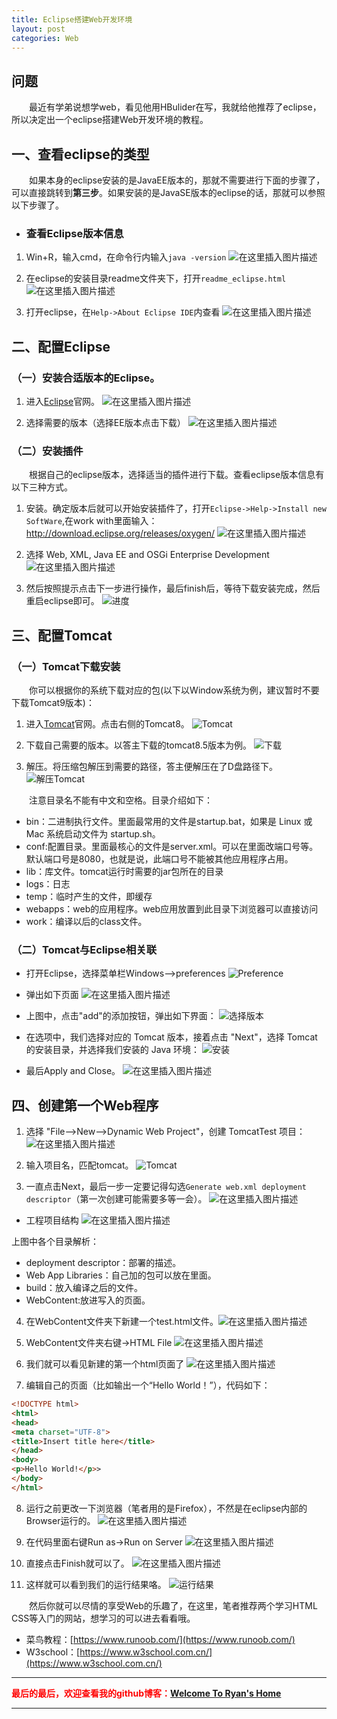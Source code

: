 ```yaml
---
title: Eclipse搭建Web开发环境
layout: post
categories: Web
---
```





## 问题
&emsp;&emsp;最近有学弟说想学web，看见他用HBulider在写，我就给他推荐了eclipse，所以决定出一个eclipse搭建Web开发环境的教程。 

## 一、查看eclipse的类型
&emsp;&emsp;如果本身的eclipse安装的是JavaEE版本的，那就不需要进行下面的步骤了，可以直接跳转到**第三步**。如果安装的是JavaSE版本的eclipse的话，那就可以参照以下步骤了。

- ### 查看Eclipse版本信息

1. Win+R，输入cmd，在命令行内输入`java -version`
![在这里插入图片描述](https://img-blog.csdnimg.cn/20200210100909640.png?x-oss-process=image/watermark,type_ZmFuZ3poZW5naGVpdGk,shadow_10,text_aHR0cHM6Ly9ibG9nLmNzZG4ubmV0L3FxXzQxNDIyNDQ4,size_16,color_FFFFFF,t_70)


2. 在eclipse的安装目录readme文件夹下，打开`readme_eclipse.html`
![在这里插入图片描述](https://img-blog.csdnimg.cn/20200210101253507.png?x-oss-process=image/watermark,type_ZmFuZ3poZW5naGVpdGk,shadow_10,text_aHR0cHM6Ly9ibG9nLmNzZG4ubmV0L3FxXzQxNDIyNDQ4,size_1,color_FFFFFF,t_0)

3. 打开eclipse，在`Help->About Eclipse IDE`内查看
![在这里插入图片描述](https://img-blog.csdnimg.cn/20200210101359309.png?x-oss-process=image/watermark,type_ZmFuZ3poZW5naGVpdGk,shadow_10,text_aHR0cHM6Ly9ibG9nLmNzZG4ubmV0L3FxXzQxNDIyNDQ4,size_1,color_FFFFFF,t_0)

## 二、配置Eclipse

### （一）安装合适版本的Eclipse。
1. 进入[Eclipse](https://www.eclipse.org/downloads/)官网。
![在这里插入图片描述](https://img-blog.csdnimg.cn/20200210100036148.png?x-oss-process=image/watermark,type_ZmFuZ3poZW5naGVpdGk,shadow_10,text_aHR0cHM6Ly9ibG9nLmNzZG4ubmV0L3FxXzQxNDIyNDQ4,size_1,color_FFFFFF,t_0)



2. 选择需要的版本（选择EE版本点击下载）
![在这里插入图片描述](https://img-blog.csdnimg.cn/20200210100544860.png?x-oss-process=image/watermark,type_ZmFuZ3poZW5naGVpdGk,shadow_10,text_aHR0cHM6Ly9ibG9nLmNzZG4ubmV0L3FxXzQxNDIyNDQ4,size_1,color_FFFFFF,t_0)

### （二）安装插件
&emsp;&emsp;根据自己的eclipse版本，选择适当的插件进行下载。查看eclipse版本信息有以下三种方式。

1. 安装。确定版本后就可以开始安装插件了，打开`Eclipse->Help->Install new SoftWare`,在work with里面输入：http://download.eclipse.org/releases/oxygen/
![在这里插入图片描述](https://img-blog.csdnimg.cn/20200210101934944.png?x-oss-process=image/watermark,type_ZmFuZ3poZW5naGVpdGk,shadow_10,text_aHR0cHM6Ly9ibG9nLmNzZG4ubmV0L3FxXzQxNDIyNDQ4,size_1,color_FFFFFF,t_0)


2. 选择 Web, XML, Java EE and OSGi Enterprise Development
![在这里插入图片描述](https://img-blog.csdnimg.cn/20200210102320329.png?x-oss-process=image/watermark,type_ZmFuZ3poZW5naGVpdGk,shadow_10,text_aHR0cHM6Ly9ibG9nLmNzZG4ubmV0L3FxXzQxNDIyNDQ4,size_1,color_FFFFFF,t_0)


3. 然后按照提示点击下一步进行操作，最后finish后，等待下载安装完成，然后重启eclipse即可。
![进度](https://img-blog.csdnimg.cn/20200210094814673.png?x-oss-process=image/watermark,type_ZmFuZ3poZW5naGVpdGk,shadow_10,text_aHR0cHM6Ly9ibG9nLmNzZG4ubmV0L3FxXzQxNDIyNDQ4,size_1,color_FFFFFF,t_0)



## 三、配置Tomcat
### （一）Tomcat下载安装
&emsp;&emsp;你可以根据你的系统下载对应的包(以下以Window系统为例，建议暂时不要下载Tomcat9版本)：

1. 进入[Tomcat](http://tomcat.apache.org/)官网。点击右侧的Tomcat8。
![Tomcat](https://img-blog.csdnimg.cn/20200313194853202.png?x-oss-process=image/watermark,type_ZmFuZ3poZW5naGVpdGk,shadow_10,text_aHR0cHM6Ly9ibG9nLmNzZG4ubmV0L3FxXzQxNDIyNDQ4,size_1,color_FFFFFF,t_70)

2. 下载自己需要的版本。以答主下载的tomcat8.5版本为例。
![下载](https://img-blog.csdnimg.cn/20200313195335661.png?x-oss-process=image/watermark,type_ZmFuZ3poZW5naGVpdGk,shadow_10,text_aHR0cHM6Ly9ibG9nLmNzZG4ubmV0L3FxXzQxNDIyNDQ4,size_1,color_FFFFFF,t_70)

3. 解压。将压缩包解压到需要的路径，答主便解压在了D盘路径下。
![解压Tomcat](https://img-blog.csdnimg.cn/20200313195457978.png?x-oss-process=image/watermark,type_ZmFuZ3poZW5naGVpdGk,shadow_10,text_aHR0cHM6Ly9ibG9nLmNzZG4ubmV0L3FxXzQxNDIyNDQ4,size_1,color_FFFFFF,t_70)

&emsp;&emsp;注意目录名不能有中文和空格。目录介绍如下：
- bin：二进制执行文件。里面最常用的文件是startup.bat，如果是 Linux 或 Mac 系统启动文件为 startup.sh。
- conf:配置目录。里面最核心的文件是server.xml。可以在里面改端口号等。默认端口号是8080，也就是说，此端口号不能被其他应用程序占用。
- lib：库文件。tomcat运行时需要的jar包所在的目录
- logs：日志
- temp：临时产生的文件，即缓存
- webapps：web的应用程序。web应用放置到此目录下浏览器可以直接访问
- work：编译以后的class文件。

### （二）Tomcat与Eclipse相关联
- 打开Eclipse，选择菜单栏Windows-->preferences
![Preference](https://img-blog.csdnimg.cn/20200313200159915.png?x-oss-process=image/watermark,type_ZmFuZ3poZW5naGVpdGk,shadow_10,text_aHR0cHM6Ly9ibG9nLmNzZG4ubmV0L3FxXzQxNDIyNDQ4,size_1,color_FFFFFF,t_70)

- 弹出如下页面
![在这里插入图片描述](https://img-blog.csdnimg.cn/20200313200444537.png?x-oss-process=image/watermark,type_ZmFuZ3poZW5naGVpdGk,shadow_10,text_aHR0cHM6Ly9ibG9nLmNzZG4ubmV0L3FxXzQxNDIyNDQ4,size_1,color_FFFFFF,t_0)

- 上图中，点击"add"的添加按钮，弹出如下界面：
![选择版本](https://img-blog.csdnimg.cn/20200313200609278.png?x-oss-process=image/watermark,type_ZmFuZ3poZW5naGVpdGk,shadow_10,text_aHR0cHM6Ly9ibG9nLmNzZG4ubmV0L3FxXzQxNDIyNDQ4,size_1,color_FFFFFF,t_0)

- 在选项中，我们选择对应的 Tomcat 版本，接着点击 "Next"，选择 Tomcat 的安装目录，并选择我们安装的 Java 环境：
![安装](https://img-blog.csdnimg.cn/20200313200737167.png?x-oss-process=image/watermark,type_ZmFuZ3poZW5naGVpdGk,shadow_10,text_aHR0cHM6Ly9ibG9nLmNzZG4ubmV0L3FxXzQxNDIyNDQ4,size_1,color_FFFFFF,t_0)

- 最后Apply and Close。
![在这里插入图片描述](https://img-blog.csdnimg.cn/20200313200816258.png?x-oss-process=image/watermark,type_ZmFuZ3poZW5naGVpdGk,shadow_10,text_aHR0cHM6Ly9ibG9nLmNzZG4ubmV0L3FxXzQxNDIyNDQ4,size_1,color_FFFFFF,t_0)


## 四、创建第一个Web程序
1. 选择 "File-->New-->Dynamic Web Project"，创建 TomcatTest 项目：
![在这里插入图片描述](https://img-blog.csdnimg.cn/20200313201040912.png?x-oss-process=image/watermark,type_ZmFuZ3poZW5naGVpdGk,shadow_10,text_aHR0cHM6Ly9ibG9nLmNzZG4ubmV0L3FxXzQxNDIyNDQ4,size_1,color_FFFFFF,t_0)

2. 输入项目名，匹配tomcat。
![Tomcat](https://img-blog.csdnimg.cn/20200313201344489.png?x-oss-process=image/watermark,type_ZmFuZ3poZW5naGVpdGk,shadow_10,text_aHR0cHM6Ly9ibG9nLmNzZG4ubmV0L3FxXzQxNDIyNDQ4,size_1,color_FFFFFF,t_70)

3. 一直点击Next，最后一步一定要记得勾选`Generate web.xml deployment descriptor`（第一次创建可能需要多等一会）。
![在这里插入图片描述](https://img-blog.csdnimg.cn/2020031320165449.png?x-oss-process=image/watermark,type_ZmFuZ3poZW5naGVpdGk,shadow_10,text_aHR0cHM6Ly9ibG9nLmNzZG4ubmV0L3FxXzQxNDIyNDQ4,size_1,color_FFFFFF,t_70)

- 工程项目结构
![在这里插入图片描述](https://img-blog.csdnimg.cn/20200313201932310.png?x-oss-process=image/watermark,type_ZmFuZ3poZW5naGVpdGk,shadow_10,text_aHR0cHM6Ly9ibG9nLmNzZG4ubmV0L3FxXzQxNDIyNDQ4,size_1,color_FFFFFF,t_70)

上图中各个目录解析：
- deployment descriptor：部署的描述。
- Web App Libraries：自己加的包可以放在里面。
- build：放入编译之后的文件。
- WebContent:放进写入的页面。

4. 在WebContent文件夹下新建一个test.html文件。![在这里插入图片描述](https://img-blog.csdnimg.cn/20200313202142645.png?x-oss-process=image/watermark,type_ZmFuZ3poZW5naGVpdGk,shadow_10,text_aHR0cHM6Ly9ibG9nLmNzZG4ubmV0L3FxXzQxNDIyNDQ4,size_1,color_FFFFFF,t_0)

5. WebContent文件夹右键->HTML File
![在这里插入图片描述](https://img-blog.csdnimg.cn/20200313202221481.png?x-oss-process=image/watermark,type_ZmFuZ3poZW5naGVpdGk,shadow_10,text_aHR0cHM6Ly9ibG9nLmNzZG4ubmV0L3FxXzQxNDIyNDQ4,size_1,color_FFFFFF,t_70)
6. 我们就可以看见新建的第一个html页面了
![在这里插入图片描述](https://img-blog.csdnimg.cn/20200313202443758.png?x-oss-process=image/watermark,type_ZmFuZ3poZW5naGVpdGk,shadow_10,text_aHR0cHM6Ly9ibG9nLmNzZG4ubmV0L3FxXzQxNDIyNDQ4,size_1,color_FFFFFF,t_70)

7. 编辑自己的页面（比如输出一个“Hello World！”），代码如下：
```html
<!DOCTYPE html>
<html>
<head>
<meta charset="UTF-8">
<title>Insert title here</title>
</head>
<body>
<p>Hello World!</p>>
</body>
</html>
```

8. 运行之前更改一下浏览器（笔者用的是Firefox），不然是在eclipse内部的Browser运行的。
![在这里插入图片描述](https://img-blog.csdnimg.cn/20200313202800857.png?x-oss-process=image/watermark,type_ZmFuZ3poZW5naGVpdGk,shadow_10,text_aHR0cHM6Ly9ibG9nLmNzZG4ubmV0L3FxXzQxNDIyNDQ4,size_1,color_FFFFFF,t_70)
9. 在代码里面右键Run as->Run on Server
![在这里插入图片描述](https://img-blog.csdnimg.cn/20200313202917459.png?x-oss-process=image/watermark,type_ZmFuZ3poZW5naGVpdGk,shadow_10,text_aHR0cHM6Ly9ibG9nLmNzZG4ubmV0L3FxXzQxNDIyNDQ4,size_1,color_FFFFFF,t_70)

10. 直接点击Finish就可以了。
![在这里插入图片描述](https://img-blog.csdnimg.cn/2020031320294985.png?x-oss-process=image/watermark,type_ZmFuZ3poZW5naGVpdGk,shadow_10,text_aHR0cHM6Ly9ibG9nLmNzZG4ubmV0L3FxXzQxNDIyNDQ4,size_1,color_FFFFFF,t_0)

11. 这样就可以看到我们的运行结果咯。
![运行结果](https://img-blog.csdnimg.cn/20200313203043712.png?x-oss-process=image/watermark,type_ZmFuZ3poZW5naGVpdGk,shadow_10,text_aHR0cHM6Ly9ibG9nLmNzZG4ubmV0L3FxXzQxNDIyNDQ4,size_1,color_FFFFFF,t_0)

&emsp;&emsp;然后你就可以尽情的享受Web的乐趣了，在这里，笔者推荐两个学习HTML CSS等入门的网站，想学习的可以进去看看哦。
- 菜鸟教程：[https://www.runoob.com/](https://www.runoob.com/)
- W3school：[https://www.w3school.com.cn/](https://www.w3school.com.cn/)




---
**<font color="red">最后的最后，欢迎查看我的github博客：</font>[Welcome To Ryan's Home](https://www.github.io)**

---